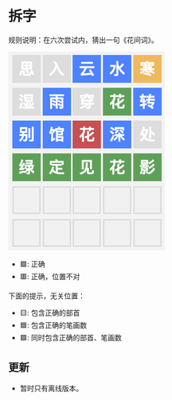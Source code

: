 # 拆字

规则说明：在六次尝试内，猜出一句《花间词》。

![chaizi](./img/chaizi.png)

* 🟩: 正确
* 🟥: 正确，位置不对

下面的提示，无关位置：

* 🟨: 包含正确的部首
* 🟦: 包含正确的笔画数
* 🟪: 同时包含正确的部首、笔画数

## 更新

* 暂时只有离线版本。
